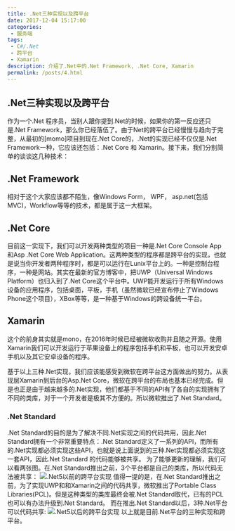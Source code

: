 ```yaml
---
title: .Net三种实现以及跨平台
date: 2017-12-04 15:17:00
categories:
 - 服务端
tags:
 - C#/.Net
 - 跨平台
 - Xamarin
description: 介绍了.Net中的.Net Framework, .Net Core, Xamarin
permalink: /posts/4.html
---
```


## .Net三种实现以及跨平台

作为一个.Net 程序员，当别人跟你提到.Net的时候，如果你的第一反应还只是.Net Framework，那么你已经落伍了。由于Net的跨平台已经慢慢与趋向于完整，从最初的[momo]项目到现在.Net Core的，.Net的实现已经不仅仅是.Net Framework一种，它应该还包括：.Net Core 和 Xamarin。接下来，我们分别简单的谈谈这几种技术：

## .Net Framework

相对于这个大家应该都不陌生，像Windows Form， WPF， asp.net(包括MVC)，Workflow等等的技术，都是属于这一大框架。

## .Net Core

目前这一实现下，我们可以开发两种类型的项目一种是.Net Core Console App 和Asp .Net Core Web Application。这两种类型的程序都是跨平台的实现，也就是说当你开发者两种程序时，都是可以运行在Lunix平台上的。一种是控制台程序，一种是网站。其实在最新的官方博客中，把UWP（Universal Windows Platform）也归入到了.Net Core这个平台中。UWP能开发运行于所有Windows设备的应用程序，包括桌面，平板，手机（虽然微软已经宣布停止了Windows Phone这个项目），XBox等等，是一种基于Windows的跨设备统一平台。

## Xamarin

这个的前身其实就是mono，在2016年时候已经被微软收购并且随之开源。使用Xamarin我们可以开发运行于苹果设备上的程序包括手机和平板，也可以开发安卓手机以及其它安卓设备的程序。

基于以上三种.Net实现，我们应该能感受到微软在跨平台这方面做出的努力。从表现层Xamarin到后台的Asp.Net Core，微软在跨平台的布局也基本已经完成。但是也正是由于越来越多的.Net实现，他们都基于不同的API有了各自的实现拥有了不同的类库，对于一个开发者是极其不方便的。所以微软推出了.Net Standard。

### .Net Standard

.Net Standard的目的是为了解决不同.Net实现之间的代码共用，因此.Net Standard拥有一个非常重要特点：.Net Standard定义了一系列的API，而所有的.Net实现都必须实现这些API，也就是说上面说到的三种.Net实现都必须实现这一套API，因此.Net Standard 的代码能够被共享。
为了能够更新的理解，我们可以看两张图。在.Net Standard推出之前，3个平台都是自己的类库，所以代码无法被共享：
![.Net5以前的跨平台实现](/images/std1.png)
值得一提的是，在.Net Standard推出之前，为了实现UWP和和Xamarin之间的代码共享，微软推出了Portable Class Libraries(PCL)。但是这种类型的类库最终会被.Net Standard取代，已有的PCL也可以有办法升级到.Net Standard。
而在推出.Net Standard以后，3种.Net平台可以代码共享:
![.Net5以后的跨平台实现](/images/std2.png)
以上就是目前.Net平台的三种实现和跨平台。